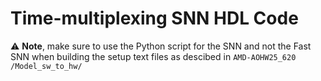 # Time-multiplexing SNN HDL Code

⚠️ **Note**, make sure to use the Python script for the SNN and not the Fast SNN when building the setup text files as descibed in `AMD-AOHW25_620
/Model_sw_to_hw/`


